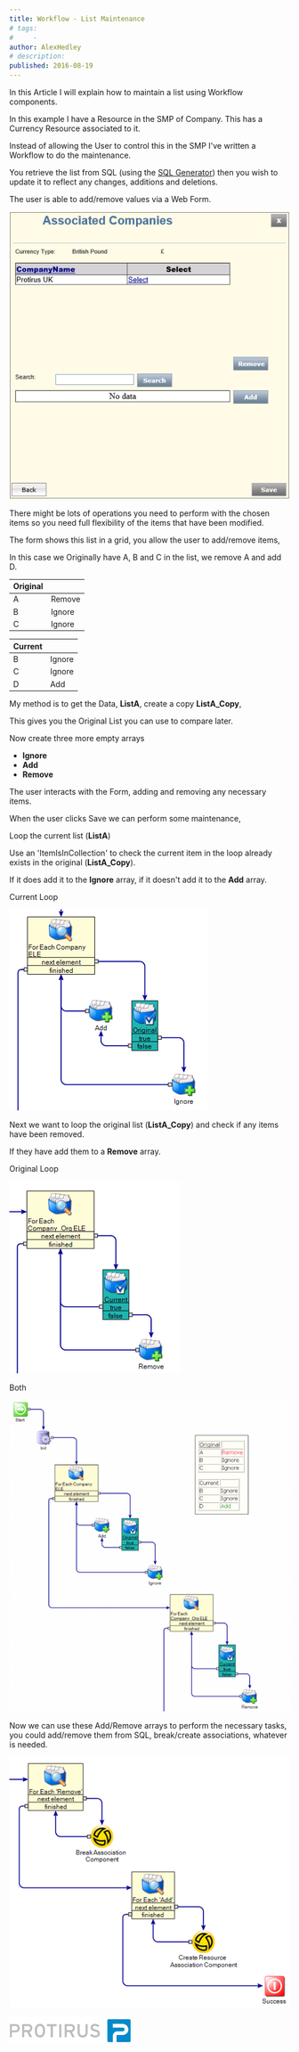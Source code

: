 ```yaml
---
title: Workflow - List Maintenance
# tags:
#     - 
author: AlexHedley
# description: 
published: 2016-08-19
---
```


In this Article I will explain how to maintain a list using Workflow components.

In this example I have a Resource in the SMP of Company. This has a Currency Resource associated to it.
  
Instead of allowing the User to control this in the SMP I've written a Workflow to do the maintenance.
  
You retrieve the list from SQL (using the [SQL Generator](https://community.broadcom.com/symantecenterprise/viewdocument?DocumentKey=2fe8b3ce-9df8-402a-a899-c5978fd16142&amp;CommunityKey=04ead5e9-3643-4118-b853-afa5a58710c6&amp;tab=librarydocuments)) then you wish to update it to reflect any changes, additions and deletions.
  
The user is able to add/remove values via a Web Form.

![List Maintenance - Currency Web Form](images\ListMaintenance-CurrencyWebForm.png)

There might be lots of operations you need to perform with the chosen items so you need full flexibility of the items that have been modified.

The form shows this list in a grid, you allow the user to add/remove items,
  
In this case we Originally have A, B and C in the list, we remove A and add D.

| Original |  |
| --- | --- |
| A | Remove |
| B | Ignore |
| C | Ignore |

| Current |  |
| --- | --- |
| B | Ignore |
| C | Ignore |
| D | Add |

My method is to get the Data, **ListA**, create a copy **ListA_Copy**,

This gives you the Original List you can use to compare later.

Now create three more empty arrays

- **Ignore**
- **Add**
- **Remove**

The user interacts with the Form, adding and removing any necessary items.

When the user clicks Save we can perform some maintenance,

Loop the current list (**ListA**)

Use an 'ItemIsInCollection' to check the current item in the loop already exists in the original (**ListA_Copy**).

If it does add it to the **Ignore** array, if it doesn't add it to the **Add** array.

Current Loop

![List Maintenance - Current Loop](images\ListMaintenance-CurrentLoop.png)

Next we want to loop the original list (**ListA_Copy**) and check if any items have been removed.

If they have add them to a **Remove** array.

Original Loop

![List Maintenance - Original Loop](images\ListMaintenance-OriginalLoop.png)

Both

![List Maintenance - Update Model](images\ListMaintenance-UpdateModel.png)

Now we can use these Add/Remove arrays to perform the necessary tasks, you could add/remove them from SQL, break/create associations, whatever is needed.

![List Maintenance - Break Create](images\ListMaintenance-BreakCreate.png)

[![Protirus](images\Protirus.png)](https://www.protirus.com/)
